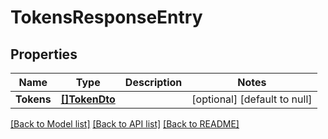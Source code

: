 # TokensResponseEntry

## Properties
| Name       | Type                          | Description | Notes                        |
| ---------- | ----------------------------- | ----------- | ---------------------------- |
| **Tokens** | [**[]TokenDto**](TokenDto.md) |             | [optional] [default to null] |

[[Back to Model list]](../README.md#documentation-for-models) [[Back to API list]](../README.md#documentation-for-api-endpoints) [[Back to README]](../README.md)
